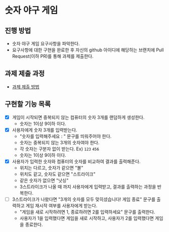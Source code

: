 # 숫자 야구 게임

## 진행 방법

* 숫자 야구 게임 요구사항을 파악한다.
* 요구사항에 대한 구현을 완료한 후 자신의 github 아이디에 해당하는 브랜치에 Pull Request(이하 PR)를 통해 과제를 제출한다.

## 과제 제출 과정

* [과제 제출 방법](https://github.com/next-step/nextstep-docs/tree/master/ent-precourse)

## 구현할 기능 목록

- [x] 게임이 시작되면 중복되지 않는 컴퓨터의 숫자 3개를 랜덤하게 생성한다.
    - 숫자는 1이상 9이하 이다.
- [x] 사용자에게 숫자 3개를 입력받는다.
    - "숫자를 입력해주세요 : " 문구를 띄워주어야 한다.
    - 숫자는 중복되지 않는 3개의 숫자여야 한다.
    - 각 숫자는 구분자 없이 받는다. Ex) `123` `456`
    - 숫자는 1이상 9이하 이다.
- [x] 사용자가 입력한 숫자와 컴퓨터의 숫자를 비교하여 결과를 출력해준다.
    - 위치는 다르고, 숫자가 같으면 "볼"
    - 위치도 같고, 숫자도 같으면 "스트라이크"
    - 같은 숫자가 없으면 "낫싱"
    - 3스트라이크가 나올 때 까지 사용자에게 입력받고, 결과를 출력하는 과정을 반복한다.
- [ ] 3스트라이크가 나왔다면 "3개의 숫자를 모두 맞히셨습니다! 게임 종료" 문구를 출력하고 게임 재시작 여부를 사용자에게 받는다.
    - "게임을 새로 시작하려면 1, 종료하려면 2를 입력하세요" 문구를 출력한다.
    - 사용자가 1을 입력했다면 게임을 새로 시작하고, 사용자가 2를 입력했다면 게임을 종료한다.

